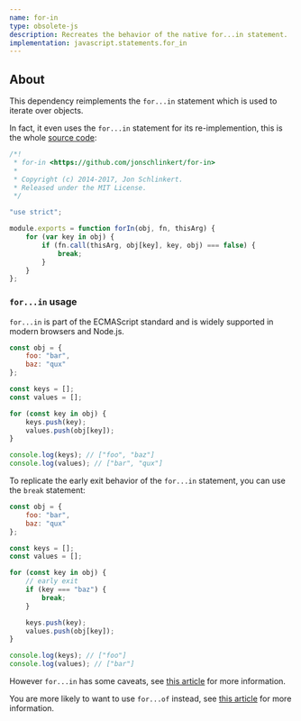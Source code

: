 ```yaml
---
name: for-in
type: obsolete-js
description: Recreates the behavior of the native for...in statement.
implementation: javascript.statements.for_in
---
```


## About

This dependency reimplements the `for...in` statement which is used to iterate over objects.

In fact, it even uses the `for...in` statement for its re-implemention, this is the whole [source code](https://github.com/jonschlinkert/for-in/blob/master/index.js):

```js
/*!
 * for-in <https://github.com/jonschlinkert/for-in>
 *
 * Copyright (c) 2014-2017, Jon Schlinkert.
 * Released under the MIT License.
 */

"use strict";

module.exports = function forIn(obj, fn, thisArg) {
    for (var key in obj) {
        if (fn.call(thisArg, obj[key], key, obj) === false) {
            break;
        }
    }
};
```

### `for...in` usage

`for...in` is part of the ECMAScript standard and is widely supported in modern browsers and Node.js.

```js
const obj = {
    foo: "bar",
    baz: "qux"
};

const keys = [];
const values = [];

for (const key in obj) {
    keys.push(key);
    values.push(obj[key]);
}

console.log(keys); // ["foo", "baz"]
console.log(values); // ["bar", "qux"]
```

To replicate the early exit behavior of the `for...in` statement, you can use the `break` statement:

```js
const obj = {
    foo: "bar",
    baz: "qux"
};

const keys = [];
const values = [];

for (const key in obj) {
    // early exit
    if (key === "baz") {
        break;
    }

    keys.push(key);
    values.push(obj[key]);
}

console.log(keys); // ["foo"]
console.log(values); // ["bar"]
```

However `for...in` has some caveats, see [this article](https://developer.mozilla.org/en-US/docs/Web/JavaScript/Reference/Statements/for...in#Caveats) for more information.

You are more likely to want to use `for...of` instead, see [this article](https://developer.mozilla.org/en-US/docs/Web/JavaScript/Reference/Statements/for...of) for more information.
